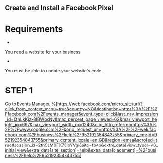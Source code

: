 ## Create and Install a Facebook Pixel

# Requirements


- 
You need a website for your business.

- 
You must be able to update your website's code.

# STEP 1

Go to Events Manager.
%[https://web.facebook.com/micro_site/url/?click_from_context_menu=true&country=NG&destination=https%3A%2F%2Ffacebook.com%2Fevents_manager&event_type=click&last_nav_impression_id=0tnLkKjzk8IBWbcNy&max_percent_page_viewed=62&max_viewport_height_px=697&max_viewport_width_px=1240&orig_http_referrer=https%3A%2F%2Fwww.google.com%2F&orig_request_uri=https%3A%2F%2Fweb.facebook.com%2Fbusiness%2Fhelp%2F952192354843755&primary_cmsid=952192354843755&primary_content_locale=en_GB&region=emea&scrolled=true&session_id=2tnSLM0FX70loYVgi&site=fb4b&extra_data[view_type]=v3_initial_view&extra_data[site_section]=help&extra_data[placement]=%2Fbusiness%2Fhelp%2F952192354843755]
